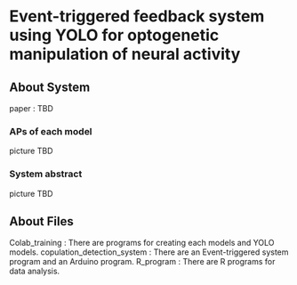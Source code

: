 # Event-triggered feedback system using YOLO for optogenetic manipulation of neural activity

## About System
paper : TBD

### APs of each model

picture TBD

### System abstract
picture TBD


## About Files
Colab_training : There are programs for creating each models and YOLO models.
copulation_detection_system : There are an Event-triggered system program and an Arduino program.
R_program : There are R programs for data analysis.
